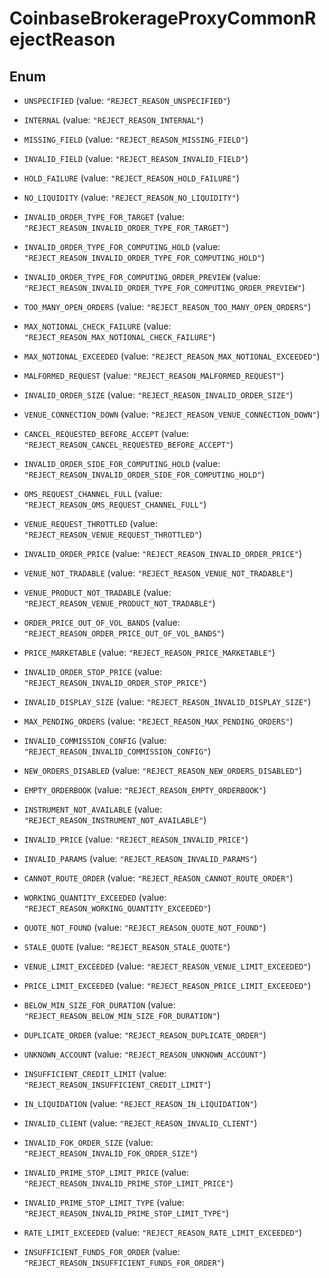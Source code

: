 
# CoinbaseBrokerageProxyCommonRejectReason

## Enum


* `UNSPECIFIED` (value: `"REJECT_REASON_UNSPECIFIED"`)

* `INTERNAL` (value: `"REJECT_REASON_INTERNAL"`)

* `MISSING_FIELD` (value: `"REJECT_REASON_MISSING_FIELD"`)

* `INVALID_FIELD` (value: `"REJECT_REASON_INVALID_FIELD"`)

* `HOLD_FAILURE` (value: `"REJECT_REASON_HOLD_FAILURE"`)

* `NO_LIQUIDITY` (value: `"REJECT_REASON_NO_LIQUIDITY"`)

* `INVALID_ORDER_TYPE_FOR_TARGET` (value: `"REJECT_REASON_INVALID_ORDER_TYPE_FOR_TARGET"`)

* `INVALID_ORDER_TYPE_FOR_COMPUTING_HOLD` (value: `"REJECT_REASON_INVALID_ORDER_TYPE_FOR_COMPUTING_HOLD"`)

* `INVALID_ORDER_TYPE_FOR_COMPUTING_ORDER_PREVIEW` (value: `"REJECT_REASON_INVALID_ORDER_TYPE_FOR_COMPUTING_ORDER_PREVIEW"`)

* `TOO_MANY_OPEN_ORDERS` (value: `"REJECT_REASON_TOO_MANY_OPEN_ORDERS"`)

* `MAX_NOTIONAL_CHECK_FAILURE` (value: `"REJECT_REASON_MAX_NOTIONAL_CHECK_FAILURE"`)

* `MAX_NOTIONAL_EXCEEDED` (value: `"REJECT_REASON_MAX_NOTIONAL_EXCEEDED"`)

* `MALFORMED_REQUEST` (value: `"REJECT_REASON_MALFORMED_REQUEST"`)

* `INVALID_ORDER_SIZE` (value: `"REJECT_REASON_INVALID_ORDER_SIZE"`)

* `VENUE_CONNECTION_DOWN` (value: `"REJECT_REASON_VENUE_CONNECTION_DOWN"`)

* `CANCEL_REQUESTED_BEFORE_ACCEPT` (value: `"REJECT_REASON_CANCEL_REQUESTED_BEFORE_ACCEPT"`)

* `INVALID_ORDER_SIDE_FOR_COMPUTING_HOLD` (value: `"REJECT_REASON_INVALID_ORDER_SIDE_FOR_COMPUTING_HOLD"`)

* `OMS_REQUEST_CHANNEL_FULL` (value: `"REJECT_REASON_OMS_REQUEST_CHANNEL_FULL"`)

* `VENUE_REQUEST_THROTTLED` (value: `"REJECT_REASON_VENUE_REQUEST_THROTTLED"`)

* `INVALID_ORDER_PRICE` (value: `"REJECT_REASON_INVALID_ORDER_PRICE"`)

* `VENUE_NOT_TRADABLE` (value: `"REJECT_REASON_VENUE_NOT_TRADABLE"`)

* `VENUE_PRODUCT_NOT_TRADABLE` (value: `"REJECT_REASON_VENUE_PRODUCT_NOT_TRADABLE"`)

* `ORDER_PRICE_OUT_OF_VOL_BANDS` (value: `"REJECT_REASON_ORDER_PRICE_OUT_OF_VOL_BANDS"`)

* `PRICE_MARKETABLE` (value: `"REJECT_REASON_PRICE_MARKETABLE"`)

* `INVALID_ORDER_STOP_PRICE` (value: `"REJECT_REASON_INVALID_ORDER_STOP_PRICE"`)

* `INVALID_DISPLAY_SIZE` (value: `"REJECT_REASON_INVALID_DISPLAY_SIZE"`)

* `MAX_PENDING_ORDERS` (value: `"REJECT_REASON_MAX_PENDING_ORDERS"`)

* `INVALID_COMMISSION_CONFIG` (value: `"REJECT_REASON_INVALID_COMMISSION_CONFIG"`)

* `NEW_ORDERS_DISABLED` (value: `"REJECT_REASON_NEW_ORDERS_DISABLED"`)

* `EMPTY_ORDERBOOK` (value: `"REJECT_REASON_EMPTY_ORDERBOOK"`)

* `INSTRUMENT_NOT_AVAILABLE` (value: `"REJECT_REASON_INSTRUMENT_NOT_AVAILABLE"`)

* `INVALID_PRICE` (value: `"REJECT_REASON_INVALID_PRICE"`)

* `INVALID_PARAMS` (value: `"REJECT_REASON_INVALID_PARAMS"`)

* `CANNOT_ROUTE_ORDER` (value: `"REJECT_REASON_CANNOT_ROUTE_ORDER"`)

* `WORKING_QUANTITY_EXCEEDED` (value: `"REJECT_REASON_WORKING_QUANTITY_EXCEEDED"`)

* `QUOTE_NOT_FOUND` (value: `"REJECT_REASON_QUOTE_NOT_FOUND"`)

* `STALE_QUOTE` (value: `"REJECT_REASON_STALE_QUOTE"`)

* `VENUE_LIMIT_EXCEEDED` (value: `"REJECT_REASON_VENUE_LIMIT_EXCEEDED"`)

* `PRICE_LIMIT_EXCEEDED` (value: `"REJECT_REASON_PRICE_LIMIT_EXCEEDED"`)

* `BELOW_MIN_SIZE_FOR_DURATION` (value: `"REJECT_REASON_BELOW_MIN_SIZE_FOR_DURATION"`)

* `DUPLICATE_ORDER` (value: `"REJECT_REASON_DUPLICATE_ORDER"`)

* `UNKNOWN_ACCOUNT` (value: `"REJECT_REASON_UNKNOWN_ACCOUNT"`)

* `INSUFFICIENT_CREDIT_LIMIT` (value: `"REJECT_REASON_INSUFFICIENT_CREDIT_LIMIT"`)

* `IN_LIQUIDATION` (value: `"REJECT_REASON_IN_LIQUIDATION"`)

* `INVALID_CLIENT` (value: `"REJECT_REASON_INVALID_CLIENT"`)

* `INVALID_FOK_ORDER_SIZE` (value: `"REJECT_REASON_INVALID_FOK_ORDER_SIZE"`)

* `INVALID_PRIME_STOP_LIMIT_PRICE` (value: `"REJECT_REASON_INVALID_PRIME_STOP_LIMIT_PRICE"`)

* `INVALID_PRIME_STOP_LIMIT_TYPE` (value: `"REJECT_REASON_INVALID_PRIME_STOP_LIMIT_TYPE"`)

* `RATE_LIMIT_EXCEEDED` (value: `"REJECT_REASON_RATE_LIMIT_EXCEEDED"`)

* `INSUFFICIENT_FUNDS_FOR_ORDER` (value: `"REJECT_REASON_INSUFFICIENT_FUNDS_FOR_ORDER"`)



